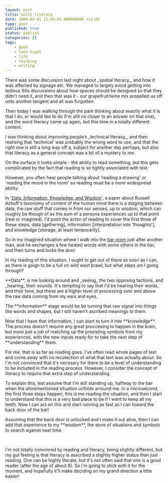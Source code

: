 ```yaml
---
layout: post
title: multi literacy
date: 2009-03-01 15:45:25.000000000 +11:00
type: post
published: true
status: publish
categories: []
tags:
    - geek
    - late night
    - life
    - thinking
    - writing
---
```


<p>There was some discussion last night about _spatial literacy_,  and how it was affected by signage etc. We managed to largely avoid  getting into tedious 90s discussions about how spaces should be  designed so that they didn't need it, and then that was it - our  grapefruit/wine mix propelled us off onto another tangent and all was  forgotten.</p>
<p>Then  today I was walking through the park thinking about exactly what it is  that I do, or would like to do (I’m still no closer to an answer on  that one), and the word literacy came up again, but this time in a  totally different context.</p>
<p>I was thinking about improving people’s _technical literacy_,  and then realising that ‘technical’ was probably the wrong word to use,  and that the right one is still a long way off a, subject for another  day perhaps, but also that literacy as a general concept was a bit of a  mystery to me.</p>
<p>On  the surface it looks simple - the ability to read something, but this  gets complicated by the fact that reading is so tightly associated with  text.</p>
<p>However, you often hear people talking about 'reading a drawing' or 'reading the mood in the room' so reading must be a more widespread ability.</p>
<p>In '<a href="http://www.systems-thinking.org/dikw/dikw.htm" target="_blank">Data, Information, Knowledge, and Wisdom</a>', a paper about Russell Ackoff's taxonomy of content of the human mind there is a staging between data, the raw stuff that comes in from our senses, up to wisdom, which can roughly be though of as the sum of a persons experiences up to that point (real or imagined). I'd posit the acton of reading to cover the first three of these steps, data [gathering], information [interpretation into 'thoughts'], and knowledge [storage, at least temporarily].</p>
<p>So in my imagined situation where I walk into the <a href="http://www.youtube.com/watch?v=yK543f0_UKc" target="_blank">bar room</a> just after another man, and he exchanges a few heated words with some others in the bar, and then turns and locks the door. </p>
<p>In my reading of this situation, I ought to get out of there as soon as I can, as there is goign to be a full on wild west brawl, but what steps am I going through?</p>
<p>**Data**, is me looking around and _seeing_ the two opposing factions, and _hearing_ their sounds. It's tempting to say that I'd be hearing their words, and their tone, but these are a higher level of processing over and above the raw data coming from my ears and eyes.</p>
<p>The **information** stage would be be turning that raw signal into things like words and shapes, but I still haven't ascribed meanings to them.</p>
<p>Now that I have that information, I can start to turn it into **knowledge**. The process doesn't require any great proccesing to happen in the brain, but more just a job of matching up the prexisting symbols from my experiences, with the new inputs ready for to take the next step of **understanding** them.</p>
<p>For me, that is as far as reading goes. I've often read whole pages of text and come away with no recolection of what that text was actually about. So I'm not convinced that it's necesary for there to be a level of understanding to be included in the reading process. However, I consider the concept of literacy to require that extra step of understanding. </p>
<p>To explain this, lest assume that I'm still standing up, halfway to the bar when the aforementioned situation unfolds arround me. In a microsecond, the first three steps happen, this is me reading the situation, and then I start to understand that this is a very bad place to be if I want to keep all my teeth. Now I can act on this and start running as fast as I can toward the back door of the bar!</p>
<p>Assuming that the back door is unlocked and I make it out alive, then I can add that experience to my **wisdom**, the store of situations and symbols to search against next time.</p>
<p>&nbsp;</p>
<p>I'm not totally convinced by reading and literacy, being slightly different, but my gut feeling is that literacy is asscribed a slightly higher status than just reading. One can be highly literate, but it's not often said that one is a good reader (after the age of about 8). So i'm going to stick with it for the moment, and hopefully it'll make deciding on my grand direction a little easier!</p>
